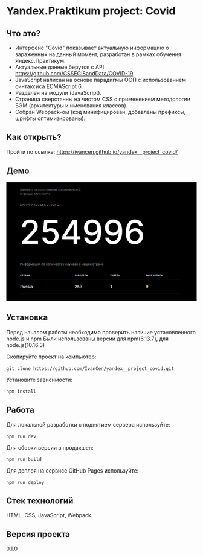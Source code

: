 # Yandex.Praktikum project: Covid
## Что это?
* Интерфейс "Covid" показывает актуальную информацию о зараженных на данный момент, разработан в рамках обучения Яндекс.Практикум.  
* Актуальные данные берутся с API https://github.com/CSSEGISandData/COVID-19
* JavaScript написан на основе парадигмы ООП с использованием синтаксиса ECMAScript 6.
* Разделен на модули (JavaScript).
* Страница сверстанны на чистом CSS с применением методологии БЭМ (архитектуры и именования классов).  
* Собран Webpack-ом (код минифицирован, добавлены префиксы, шрифты оптимизированы).

## Как открыть?
Пройти по ссылке: https://ivancen.github.io/yandex__project_covid/

## Демо 
![Main page](https://github.com/IvanCen/yandex__project_covid/blob/master/src/images/main_pic.png "Скрин главной страницы проекта")

## Установка

Перед началом работы необходимо проверить наличие установленного node.js и npm
Были использованы версии для npm(6.13.7), для node.js(10.16.3)

Скопируйте проект на компьютер:

```
git clone https://github.com/IvanCen/yandex__project_covid.git
```

Установите зависимости:

```
npm install
```

## Работа

Для локальной разработки с поднятием сервера используйте:

```
npm run dev
```

Для сборки версии в продакшен:

```
npm run build
```

Для деплоя на сервисе GitHub Pages используйте:

```
npm run deploy
```

## Стек технологий
HTML, CSS, JavaScript, Webpack.

## Версия проекта
0.1.0
